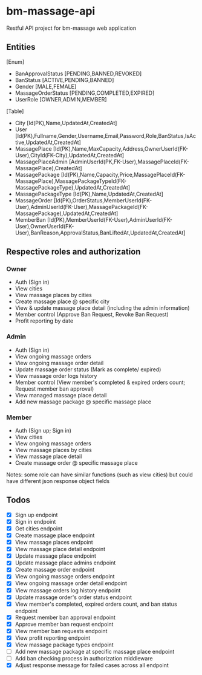 # bm-massage-api

Restful API project for bm-massage web application

## Entities

[Enum]
- BanApprovalStatus [PENDING,BANNED,REVOKED]
- BanStatus [ACTIVE,PENDING,BANNED]
- Gender [MALE,FEMALE]
- MassageOrderStatus [PENDING,COMPLETED,EXPIRED]
- UserRole [OWNER,ADMIN,MEMBER]

[Table]
- City [Id(PK),Name,UpdatedAt,CreatedAt]
- User [Id(PK),Fullname,Gender,Username,Email,Password,Role,BanStatus,IsActive,UpdatedAt,CreatedAt]
- MassagePlace [Id(PK),Name,MaxCapacity,Address,OwnerUserId(FK-User),CityId(FK-City),UpdatedAt,CreatedAt]
- MassagePlaceAdmin [AdminUserId(PK,FK-User),MassagePlaceId(FK-MassagePlace),CreatedAt]
- MassagePackage [Id(PK),Name,Capacity,Price,MassagePlaceId(FK-MassagePlace),MassagePackageTypeId(FK-MassagePackageType),UpdatedAt,CreatedAt]
- MassagePackageType [Id(PK),Name,UpdatedAt,CreatedAt]
- MassageOrder [Id(PK),OrderStatus,MemberUserId(FK-User),AdminUserId(FK-User),MassagePackageId(FK-MassagePackage),UpdatedAt,CreatedAt]
- MemberBan [Id(PK),MemberUserId(FK-User),AdminUserId(FK-User),OwnerUserId(FK-User),BanReason,ApprovalStatus,BanLiftedAt,UpdatedAt,CreatedAt]

## Respective roles and authorization

### Owner

- Auth (Sign in)
- View cities
- View massage places by cities
- Create massage place @ specific city
- View & update massage place detail (including the admin information)
- Member control (Approve Ban Request, Revoke Ban Request)
- Profit reporting by date

### Admin

- Auth (Sign in)
- View ongoing massage orders
- View ongoing massage order detail
- Update massage order status (Mark as complete/ expired)
- View massage order logs history
- Member control (View member's completed & expired orders count; Request member ban approval)
- View managed massage place detail
- Add new massage package @ specific massage place

### Member

- Auth (Sign up; Sign in)
- View cities
- View ongoing massage orders
- View massage places by cities
- View massage place detail
- Create massage order @ specific massage place

Notes: some role can have similar functions (such as view cities) but could have different json response object fields

## Todos

- [x] Sign up endpoint
- [x] Sign in endpoint
- [x] Get cities endpoint
- [x] Create massage place endpoint
- [x] View massage places endpoint
- [x] View massage place detail endpoint
- [x] Update massage place endpoint
- [x] Update massage place admins endpoint
- [x] Create massage order endpoint
- [x] View ongoing massage orders endpoint
- [x] View ongoing massage order detail endpoint
- [x] View massage orders log history endpoint
- [x] Update massage order's order status endpoint
- [x] View member's completed, expired orders count, and ban status endpoint
- [x] Request member ban approval endpoint
- [x] Approve member ban request endpoint
- [x] View member ban requests endpoint
- [x] View profit reporting endpoint
- [x] View massage package types endpoint
- [ ] Add new massage package at specific massage place endpoint
- [ ] Add ban checking process in authorization middleware
- [x] Adjust response message for failed cases across all endpoint